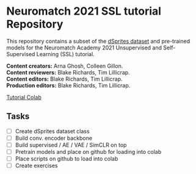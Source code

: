 # Neuromatch 2021 SSL tutorial Repository

This repository contains a subset of the [dSprites dataset](https://github.com/deepmind/dsprites-dataset) and pre-trained models for the Neuromatch Academy 2021 Unsupervised and Self-Supervised Learning (SSL) tutorial.


**Content creators:** Arna Ghosh, Colleen Gillon.  
**Content reviewers:** Blake Richards, Tim Lillicrap.  
**Content editors:** Blake Richards, Tim Lillicrap.  
**Production editors:** Blake Richards, Tim Lillicrap.   

[Tutorial Colab](https://colab.research.google.com/drive/11-kf_meS8KrH7pnmYMD-mz5os60tDnaF?usp=sharing)

## Tasks
- [ ] Create dSprites dataset class
- [ ] Build conv. encoder backbone 
- [ ] Build supervised / AE / VAE / SimCLR on top
- [ ] Pretrain models and place on github for loading into colab
- [ ] Place scripts on github to load into colab
- [ ] Create exercises
